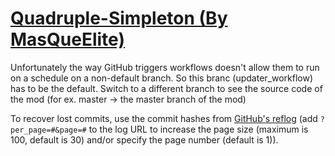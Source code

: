 # [Quadruple-Simpleton (By MasQueElite)](https://github.com/MasQueElite/Quadruple-Simpleton)

Unfortunately the way GitHub triggers workflows doesn't allow them to run on a schedule on a non-default branch. So this branc (updater_workflow) has to be the default. Switch to a different branch to see the source code of the mod (for ex. master -> the master branch of the mod)

To recover lost commits, use the commit hashes from [GitHub's reflog](https://api.github.com/repos/KtaneModules/Quadruple-Simpleton-MasQueElite/events) (add `?per_page=#&page=#` to the log URL to increase the page size (maximum is 100, default is 30) and/or specify the page number (default is 1)).
